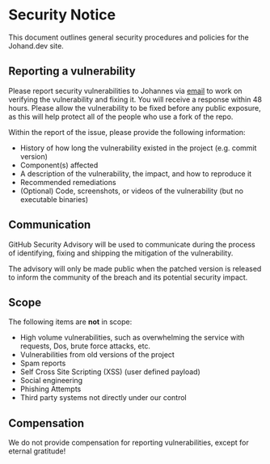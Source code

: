 # Security Notice

This document outlines general security procedures and policies for the Johand.dev site.

## Reporting a vulnerability

Please report security vulnerabilities to Johannes via [email](mailto:jotoffen@gmail.com) to work on verifying the vulnerability and fixing it. You will receive a response within 48 hours. Please allow the vulnerability to be fixed before any public exposure, as this will help protect all of the people who use a fork of the repo.

Within the report of the issue, please provide the following information:

- History of how long the vulnerability existed in the project (e.g. commit version)
- Component(s) affected
- A description of the vulnerability, the impact, and how to reproduce it
- Recommended remediations
- (Optional) Code, screenshots, or videos of the vulnerability (but no executable binaries)

## Communication

GitHub Security Advisory will be used to communicate during the process of identifying, fixing and shipping the mitigation of the vulnerability.

The advisory will only be made public when the patched version is released to inform the community of the breach and its potential security impact.

## Scope

The following items are **not** in scope:

- High volume vulnerabilities, such as overwhelming the service with requests, Dos, brute force attacks, etc.
- Vulnerabilities from old versions of the project
- Spam reports
- Self Cross Site Scripting (XSS) (user defined payload)
- Social engineering
- Phishing Attempts
- Third party systems not directly under our control

## Compensation

We do not provide compensation for reporting vulnerabilities, except for eternal gratitude!
